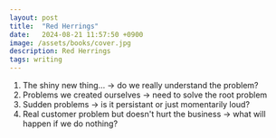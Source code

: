 ```yaml
---
layout: post
title:  "Red Herrings"
date:   2024-08-21 11:57:50 +0900
image: /assets/books/cover.jpg
description: Red Herrings
tags: writing
---
```

1. The shiny new thing... -> do we really understand the problem?
2. Problems we created ourselves -> need to solve the root problem
3. Sudden problems -> is it persistant or just momentarily loud?
4. Real customer problem but doesn't hurt the business -> what will happen if we do nothing?